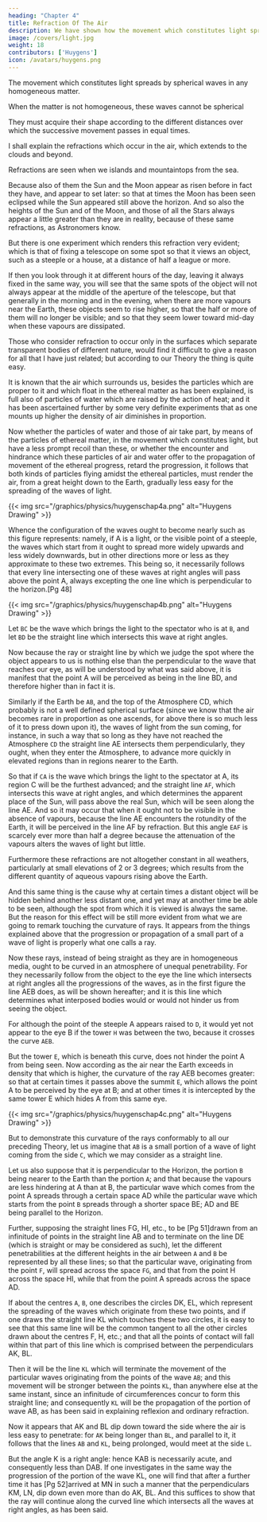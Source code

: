 ```yaml
---
heading: "Chapter 4"
title: Refraction Of The Air
description: We have shown how the movement which constitutes light spreads by spherical waves in any homogeneous matter. And it is evident that when the matter is not homogeneous
image: /covers/light.jpg
weight: 18
contributors: ['Huygens']
icon: /avatars/huygens.png
---
```





The movement which constitutes light spreads by spherical waves in any homogeneous matter.

When the matter is not homogeneous, these waves cannot be spherical 

<!-- but of such a constitution that the movement is communicated in it more rapidly toward one side than toward another, : but that  -->

They must acquire their shape according to the different distances over which the successive movement passes in equal times.

I shall explain the refractions which occur in the air, which extends to the clouds and beyond. 

Refractions are seen when we islands and mountaintops from the sea. 

<!-- The effects of which refractions are very remarkable; for by them we often see objects which the rotundity of the Earth ought otherwise to hide; such as Islands, and the tops of mountains when one is at sea.  -->

Because also of them the Sun and the Moon appear as risen before in fact they have, and appear to set later: so that at times the Moon has been seen eclipsed while the Sun appeared still above the horizon. And so also the heights of the Sun and of the Moon, and those of all the Stars always appear a little greater than they are in reality, because of these same refractions, as Astronomers know. 

But there is one experiment which renders this refraction very evident; which is that of fixing a telescope on some spot so that it views an object, such as a steeple or a house, at a distance of half a league or more. 

If then you look through it at different hours of the day, leaving it always fixed in the same way, you will see that the same spots of the object will not always appear at the middle of the aperture of the telescope, but that generally in the morning and in the evening, when there are more vapours near the Earth, these objects seem to rise higher, so that the half or more of them will no longer be visible; and so that they seem lower toward mid-day when these vapours are dissipated.

Those who consider refraction to occur only in the surfaces which separate transparent bodies of different nature, would find it difficult to give a reason for all that I have just related; but according to our Theory the thing is quite easy. 

It is known that the air which surrounds us, besides the particles which are proper to it and which float in the ethereal matter as has been explained, is full also of particles of water which are raised by the action of heat; and it has been ascertained further by some very definite experiments that as one mounts up higher the density of air diminishes in proportion.

Now whether the particles of water and those of air take part, by means of the particles of ethereal matter, in the movement which constitutes light, but have a less prompt recoil than these, or whether the encounter and hindrance which these particles of air and water offer to the propagation of movement of the ethereal progress, retard the progression, it follows that both kinds of particles flying amidst the ethereal particles, must render the air, from a great height down to the Earth, gradually less easy for the spreading of the waves of light.


{{< img src="/graphics/physics/huygenschap4a.png" alt="Huygens Drawing" >}}


Whence the configuration of the waves ought to become nearly such as this figure represents: namely, if A is a light, or the visible point of a steeple, the waves which start from it ought to spread more widely upwards and less widely downwards, but in other directions more or less as they approximate to these two extremes. This being so, it necessarily follows that every line intersecting one of these waves at right angles will pass above the point A, always excepting the one line which is perpendicular to the horizon.[Pg 48]

{{< img src="/graphics/physics/huygenschap4b.png" alt="Huygens Drawing" >}}

Let `BC` be the wave which brings the light to the spectator who is at `B`, and let `BD` be the straight line which intersects this wave at right angles. 

Now because the ray or straight line by which we judge the spot where the object appears to us is nothing else than the perpendicular to the wave that reaches our eye, as will be understood by what was said above, it is manifest that the point A will be perceived as being in the line BD, and therefore higher than in fact it is.

Similarly if the Earth be `AB`, and the top of the Atmosphere CD, which probably is not a well defined spherical surface (since we know that the air becomes rare in proportion as one ascends, for above there is so much less of it to press down upon it), the waves of light from the sun coming, for instance, in such a way that so long as they have not reached the Atmosphere `CD` the straight line AE intersects them perpendicularly, they ought, when they enter the Atmosphere, to advance more quickly in elevated regions than in regions nearer to the Earth.

So that if `CA` is the wave which brings the light to the spectator at A, its region C will be the furthest advanced; and the straight line `AF`, which intersects this wave at right angles, and which determines the apparent place of the Sun, will pass above the real Sun, which will be seen along the line AE. And so it may occur that when it ought not to be visible in the absence of vapours, because the line AE encounters the rotundity of the Earth, it will be perceived in the line AF by refraction. But this angle `EAF` is scarcely ever more than half a degree because the attenuation of the vapours alters the waves of light but little. 

Furthermore these refractions are not altogether constant in all weathers, particularly at small elevations of 2 or 3 degrees; which results from the different quantity of aqueous vapours rising above the Earth.

And this same thing is the cause why at certain times a distant object will be hidden behind another less distant one, and yet may at another time be able to be seen, although the spot from which it is viewed is always the same. But the reason for this effect will be still more evident from what we are going to remark touching the curvature of rays. It appears from the things explained above that the progression or propagation of a small part of a wave of light is properly what one calls a ray.

Now these rays, instead of being straight as they are in homogeneous media, ought to be curved in an atmosphere of unequal penetrability. For they necessarily follow from the object to the eye the line which intersects at right angles all the progressions of the waves, as in the first figure the line AEB does, as will be shown hereafter; and it is this line which determines what interposed bodies would or would not hinder us from seeing the object. 

For although the point of the steeple A appears raised to `D`, it would yet not appear to the eye B if the tower `H` was between the two, because it crosses the curve `AEB`. 

But the tower `E`, which is beneath this curve, does not hinder the point A from being seen. Now according as the air near the Earth exceeds in density that which is higher, the curvature of the ray AEB becomes greater: so that at certain times it passes above the summit `E`, which allows the point A to be perceived by the eye at B; and at other times it is intercepted by the same tower E which hides A from this same eye.


{{< img src="/graphics/physics/huygenschap4c.png" alt="Huygens Drawing" >}}

But to demonstrate this curvature of the rays conformably to all our preceding Theory, let us imagine that `AB` is a small portion of a wave of light coming from the side `C`, which we may consider as a straight line. 

Let us also suppose that it is perpendicular to the Horizon, the portion `B` being nearer to the Earth than the portion `A`; and that because the vapours are less hindering at A than at B, the particular wave which comes from the point A spreads through a certain space AD while the particular wave which starts from the point `B` spreads through a shorter space BE; AD and BE being parallel to the Horizon. 

Further, supposing the straight lines FG, HI, etc., to be [Pg 51]drawn from an infinitude of points in the straight line AB and to terminate on the line DE (which is straight or may be considered as such), let the different penetrabilities at the different heights in the air between `A` and `B` be represented by all these lines; so that the particular wave, originating from the point `F`, will spread across the space `FG`, and that from the point H across the space HI, while that from the point A spreads across the space AD.


If about the centres `A`, `B`, one describes the circles DK, EL, which represent the spreading of the waves which originate from these two points, and if one draws the straight line KL which touches these two circles, it is easy to see that this same line will be the common tangent to all the other circles drawn about the centres F, H, etc.; and that all the points of contact will fall within that part of this line which is comprised between the perpendiculars AK, BL. 

Then it will be the line `KL` which will terminate the movement of the particular waves originating from the points of the wave `AB`; and this movement will be stronger between the points `KL`, than anywhere else at the same instant, since an infinitude of circumferences concur to form this straight line; and consequently `KL` will be the propagation of the portion of wave AB, as has been said in explaining reflexion and ordinary refraction. 

Now it appears that AK and BL dip down toward the side where the air is less easy to penetrate: for `AK` being longer than `BL`, and parallel to it, it follows that the lines `AB` and `KL`, being prolonged, would meet at the side `L`. 

But the angle K is a right angle: hence KAB is necessarily acute, and consequently less than DAB. If one investigates in the same way the progression of the portion of the wave KL, one will find that after a further time it has [Pg 52]arrived at MN in such a manner that the perpendiculars KM, LN, dip down even more than do AK, BL. And this suffices to show that the ray will continue along the curved line which intersects all the waves at right angles, as has been said.

